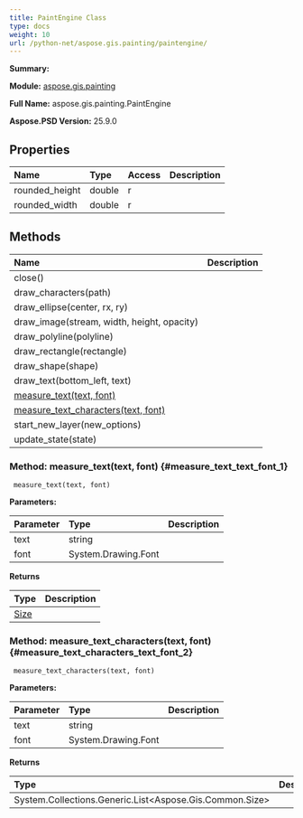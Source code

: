 ```yaml
---
title: PaintEngine Class
type: docs
weight: 10
url: /python-net/aspose.gis.painting/paintengine/
---
```


**Summary:** 

**Module:** [aspose.gis.painting](/psd/python-net/aspose.gis.painting/)

**Full Name:** aspose.gis.painting.PaintEngine

**Aspose.PSD Version:** 25.9.0

## **Properties**
| **Name** | **Type** | **Access** | **Description** |
| :- | :- | :- | :- |
| rounded_height | double | r |    |
| rounded_width | double | r |    |
## **Methods**
| **Name** | **Description** |
| :- | :- |
| close() |    |
| draw_characters(path) |    |
| draw_ellipse(center, rx, ry) |    |
| draw_image(stream, width, height, opacity) |    |
| draw_polyline(polyline) |    |
| draw_rectangle(rectangle) |    |
| draw_shape(shape) |    |
| draw_text(bottom_left, text) |    |
| [measure_text(text, font)](#measure_text_text_font_1) |    |
| [measure_text_characters(text, font)](#measure_text_characters_text_font_2) |    |
| start_new_layer(new_options) |    |
| update_state(state) |    |


### Method: measure_text(text, font) {#measure_text_text_font_1}


```
 measure_text(text, font) 
```

  

**Parameters:**

| Parameter | Type | Description |
| :- | :- | :- |
| text | string |  |
| font | System.Drawing.Font |  |

**Returns**

| Type | Description |
| :- | :- |
| [Size](/psd/python-net/aspose.gis.common/size/) |  |


### Method: measure_text_characters(text, font) {#measure_text_characters_text_font_2}


```
 measure_text_characters(text, font) 
```

  

**Parameters:**

| Parameter | Type | Description |
| :- | :- | :- |
| text | string |  |
| font | System.Drawing.Font |  |

**Returns**

| Type | Description |
| :- | :- |
| System.Collections.Generic.List<Aspose.Gis.Common.Size> |  |


